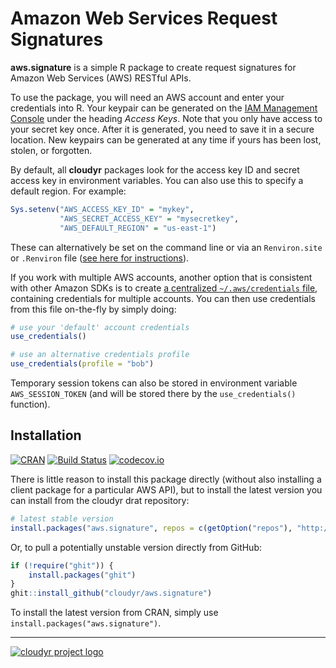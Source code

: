 # Amazon Web Services Request Signatures #

**aws.signature** is a simple R package to create request signatures for Amazon Web Services (AWS) RESTful APIs.

To use the package, you will need an AWS account and enter your credentials into R. Your keypair can be generated on the [IAM Management Console](https://aws.amazon.com/) under the heading *Access Keys*. Note that you only have access to your secret key once. After it is generated, you need to save it in a secure location. New keypairs can be generated at any time if yours has been lost, stolen, or forgotten. 

By default, all **cloudyr** packages look for the access key ID and secret access key in environment variables. You can also use this to specify a default region. For example:

```R
Sys.setenv("AWS_ACCESS_KEY_ID" = "mykey",
           "AWS_SECRET_ACCESS_KEY" = "mysecretkey",
           "AWS_DEFAULT_REGION" = "us-east-1")
```

These can alternatively be set on the command line or via an `Renviron.site` or `.Renviron` file ([see here for instructions](https://cran.r-project.org/web/packages/httr/vignettes/api-packages.html)).

If you work with multiple AWS accounts, another option that is consistent with other Amazon SDKs is to create [a centralized `~/.aws/credentials` file](https://blogs.aws.amazon.com/security/post/Tx3D6U6WSFGOK2H/A-New-and-Standardized-Way-to-Manage-Credentials-in-the-AWS-SDKs), containing credentials for multiple accounts. You can then use credentials from this file on-the-fly by simply doing:

```R
# use your 'default' account credentials
use_credentials()

# use an alternative credentials profile
use_credentials(profile = "bob")
```

Temporary session tokens can also be stored in environment variable `AWS_SESSION_TOKEN` (and will be stored there by the `use_credentials()` function).

## Installation ##

[![CRAN](http://www.r-pkg.org/badges/version/aws.signature)](https://cran.r-project.org/package=aws.signature)
[![Build Status](https://travis-ci.org/cloudyr/aws.signature.png?branch=master)](https://travis-ci.org/cloudyr/aws.signature) 
[![codecov.io](http://codecov.io/github/cloudyr/aws.signature/coverage.svg?branch=master)](http://codecov.io/github/cloudyr/aws.signature?branch=master)

There is little reason to install this package directly (without also installing a client package for a particular AWS API), but to install the latest version you can install from the cloudyr drat repository:

```R
# latest stable version
install.packages("aws.signature", repos = c(getOption("repos"), "http://cloudyr.github.io/drat"))
```

Or, to pull a potentially unstable version directly from GitHub:

```R
if (!require("ghit")) {
    install.packages("ghit")
}
ghit::install_github("cloudyr/aws.signature")
```

To install the latest version from CRAN, simply use `install.packages("aws.signature")`.

---
[![cloudyr project logo](http://i.imgur.com/JHS98Y7.png)](https://github.com/cloudyr)
